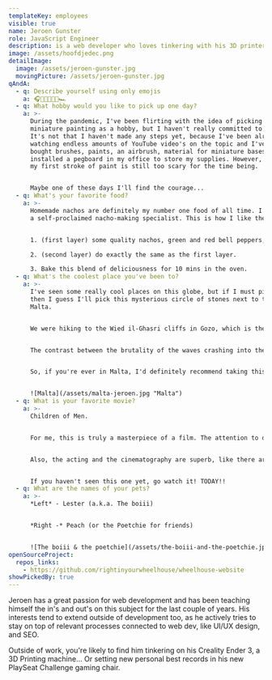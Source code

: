 ```yaml
---
templateKey: employees
visible: true
name: Jeroen Gunster
role: JavaScript Engineer
description: is a web developer who loves tinkering with his 3D printer
image: /assets/hoofdjedec.png
detailImage:
  image: /assets/jeroen-gunster.jpg
  movingPicture: /assets/jeroen-gunster.jpg
qAndA:
  - q: Describe yourself using only emojis
    a: 🎧🧑🏻‍💻🐱🎾🏎️
  - q: What hobby would you like to pick up one day?
    a: >-
      During the pandemic, I've been flirting with the idea of picking up
      miniature painting as a hobby, but I haven't really committed to it yet.
      It's not that I haven't made any steps yet, because I've been already
      watching endless amounts of YouTube video's on the topic and I've already
      bought brushes, paints, an airbrush, material for miniature bases and even
      installed a pegboard in my office to store my supplies. However, applying
      my first stroke of paint is still too scary for the time being.


      Maybe one of these days I'll find the courage...
  - q: What's your favorite food?
    a: >-
      Homemade nachos are definitely my number one food of all time. I'm kind of
      a self-proclaimed nacho-making specialist. This is how I like them:


      1. (first layer) some quality nachos, green and red bell peppers, sliced black olives, chopped shallots, jalapeños, ground beef, homemade salsa and some hot cheese dip from Colruyt topped with some mixture of grated cheddar and mozzarella.

      2. (second layer) do exactly the same as the first layer.

      3. Bake this blend of deliciousness for 10 mins in the oven.
  - q: What's the coolest place you've been to?
    a: >-
      I've seen some really cool places on this globe, but if I must pick one,
      then I guess I'll pick this mysterious circle of stones next to the sea in
      Malta.


      We were hiking to the Wied il-Ghasri cliffs in Gozo, which is the big island in the north of Malta. And during our walk, we suddenly stumbled upon this place.


      The contrast between the brutality of the waves crashing into the rocks and right next to it a very peaceful and structured arrangement of stones had a very surreal feel to it.


      So, if you're ever in Malta, I'd definitely recommend taking this route, because even without this structure it is a very beautiful hike in a wonderful part of Malta.


      ![Malta](/assets/malta-jeroen.jpg "Malta")
  - q: What is your favorite movie?
    a: >-
      Children of Men.


      For me, this is truly a masterpiece of a film. The attention to detail and believability of its worldbuilding is on another level.


      Also, the acting and the cinematography are superb, like there are multiple impressive long single takes in the movie that are on the verge of unbelievable.


      If you haven't seen this one yet, go watch it! TODAY!!
  - q: What are the names of your pets?
    a: >-
      *Left* - Lester (a.k.a. The boiii)


      *Right -* Peach (or the Poetchie for friends)


      ![The boiii & the poetchie](/assets/the-boiii-and-the-poetchie.jpeg "The boiii & the poetchie")
openSourceProject:
  repos_links:
    - https://github.com/rightinyourwheelhouse/wheelhouse-website
showPickedBy: true
---
```

Jeroen has a great passion for web development and has been teaching himself the in's and out's on this subject for the last couple of years. His interests tend to extend outside of development too, as he actively tries to stay on top of relevant processes connected to web dev, like UI/UX design, and SEO.

Outside of work, you're likely to find him tinkering on his Creality Ender 3, a 3D Printing machine... Or setting new personal best records in his new PlaySeat Challenge gaming chair.